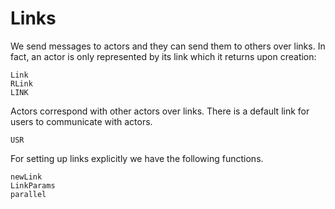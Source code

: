# Links

We send messages to actors and they can send them to others over links. In fact, an actor is only represented by its link which it returns upon creation:

```@docs
Link
RLink
LINK
```

Actors correspond with other actors over links. There is a default link for users to communicate with actors.

```@docs
USR
```

For setting up links explicitly we have the following functions.

```@docs
newLink
LinkParams
parallel
```
